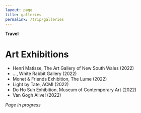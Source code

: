```yaml
---
layout: page
title: galleries
permalink: /trip/galleries
---
```


<b>Travel</b>

<h1>Art Exhibitions</h1>

- Henri Matisse, The Art Gallery of New South Wales (2022)
- ..., White Rabbit Gallery (2022)
- Monet & Friends Exhibition, The Lume (2022)
- Light by Tate, ACMI (2022)
- Do Ho Suh Exhibition, Museum of Contemporary Art (2022)
- Van Gogh Alive! (2022)

<i>Page in progress</i>

<style>
  .wrapper {
    max-width: 58em;
  }
</style>